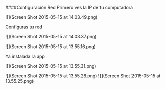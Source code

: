 ####Configuración Red
Primero ves la IP de tu computadora

![](Screen Shot 2015-05-15 at 14.03.49.png)

Configuras tu red

![](Screen Shot 2015-05-15 at 14.03.37.png)


![](Screen Shot 2015-05-15 at 13.55.16.png)


Ya instalada la app 

![](Screen Shot 2015-05-15 at 13.55.31.png)

![](Screen Shot 2015-05-15 at 13.55.28.png)
![](Screen Shot 2015-05-15 at 13.55.25.png)
